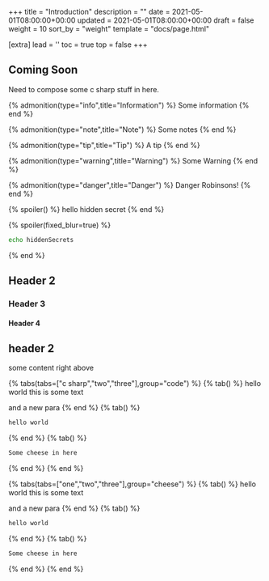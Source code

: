 +++
title = "Introduction"
description = ""
date = 2021-05-01T08:00:00+00:00
updated = 2021-05-01T08:00:00+00:00
draft = false
weight = 10
sort_by = "weight"
template = "docs/page.html"

[extra]
lead = ''
toc = true
top = false
+++

## Coming Soon

Need to compose some c sharp stuff in here.

{% admonition(type="info",title="Information") %}
Some information
{% end %}

{% admonition(type="note",title="Note") %}
Some notes
{% end %}

{% admonition(type="tip",title="Tip") %}
A tip
{% end %}

{% admonition(type="warning",title="Warning") %}
Some Warning
{% end %}

{% admonition(type="danger",title="Danger") %}
Danger Robinsons!
{% end %}

{% spoiler() %}
hello hidden secret
{% end %}

{% spoiler(fixed_blur=true) %}
```bash
echo hiddenSecrets
```
{% end %}

## Header 2

### Header 3

#### Header 4

## header 2

some content right above

{% tabs(tabs=["c sharp","two","three"],group="code") %}
{% tab() %}
hello world
this is some text

and a new para
{% end %}
{% tab() %}
```bash
hello world
```
{% end %}
{% tab() %}
```bash
Some cheese in here
```
{% end %}
{% end %}

{% tabs(tabs=["one","two","three"],group="cheese") %}
{% tab() %}
hello world
this is some text

and a new para
{% end %}
{% tab() %}
```bash
hello world
```
{% end %}
{% tab() %}
```bash
Some cheese in here
```
{% end %}
{% end %}